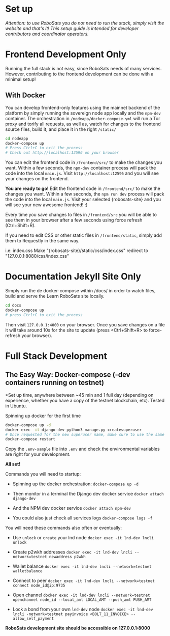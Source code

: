 # Set up
*Attention: to use RoboSats you do not need to run the stack, simply visit the website and that's it! This setup guide is intended for developer contributors and coordinator operators.*

# Frontend Development Only
Running the full stack is not easy, since RoboSats needs of many services. However, contributing to the frontend development can be done with a minimal setup!

## With Docker
You can develop frontend-only features using the mainnet backend of the platform by simply running the sovereign node app locally and the `npm-dev` container. The orchestration in `/nodeapp/docker-compose.yml` will run a Tor proxy and torify all requests, as well as, watch for changes to the frontend source files, build it, and place it in the right `/static/`

```bash
cd nodeapp
docker-compose up
# Press Ctrl+C to exit the process
# Check out http://localhost:12596 on your browser
```

You can edit the frontend code in `/frontend/src/` to make the changes you want. Within a few seconds, the `npm-dev` container process will pack the code into the local `main.js`. Visit `http://localhost:12596` and you will see your changes on the frontend.

**You are ready to go!** Edit the frontend code in `/frontend/src/` to make the changes you want. Within a few seconds, the `npm run dev` process will pack the code into the local `main.js`. Visit your selected {robosats-site} and you will see your new awesome frontend! :)

Every time you save changes to files in `/frontend/src` you will be able to see them in your browser after a few seconds using force refresh (Ctrl+Shift+R).

If you need to edit CSS or other static files in `/frontend/static`, simply add them to Requestly in the same way.

i.e: index.css
Make "{robosats-site}/static/css/index.css" redirect to "127.0.0.1:8080/css/index.css"

# Documentation Jekyll Site Only
Simply run the de docker-compose within /docs/ in order to watch files, build and serve the Learn RoboSats site locally.
```bash
cd docs
docker-compose up
# press Ctrl+C to exit the process
```
Then visit `127.0.0.1:4000` on your browser. Once you save changes on a file it will take around 10s for the site to update (press <Ctrl+Shift+R> to force-refresh your browser).

# Full Stack Development
## The Easy Way: Docker-compose (-dev containers running on testnet)

*Set up time, anywhere between ~45 min and 1 full day (depending on experience, whether you have a copy of the testnet blockchain, etc). Tested in Ubuntu.

Spinning up docker for the first time
```bash
docker-compose up -d
docker exec -it django-dev python3 manage.py createsuperuser
# Once requested for the new superuser name, make sure to use the same name you have in the .env-sample variable ESCROW_USERNAME. By default 'admin'.
docker-compose restart
```
Copy the `.env-sample` file into `.env` and check the environmental variables are right for your development.

**All set!**

Commands you will need to startup:

* Spinning up the docker orchestration:
`docker-compose up -d`

* Then monitor in a terminal the Django dev docker service
`docker attach django-dev`

* And the NPM dev docker service
`docker attach npm-dev`

* You could also just check all services logs
`docker-compose logs -f`

You will need these commands also often or eventually:

* Use `unlock` or `create` your lnd node
`docker exec -it lnd-dev lncli unlock`

* Create p2wkh addresses
`docker exec -it lnd-dev lncli --network=testnet newaddress p2wkh`

* Wallet balance
`docker exec -it lnd-dev lncli --network=testnet walletbalance`

* Connect to peer
`docker exec -it lnd-dev lncli --network=testnet connect node_id@ip:9735`

* Open channel
`docker exec -it lnd-dev lncli --network=testnet openchannel node_id --local_amt LOCAL_AMT --push_amt PUSH_AMT`

* Lock a bond from your own `lnd-dev` node
`docker exec -it lnd-dev lncli -network=testnet payinvoice <BOLT_11_INVOICE> --allow_self_payment`

**RoboSats development site should be accessible on 127.0.0.1:8000**
